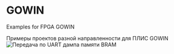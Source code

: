 # GOWIN
Examples for FPGA GOWIN

Примеры проектов разной направленности для ПЛИС GOWIN
<image src="/images/Dump GOWIN.jpg" alt="Передача по UART дампа памяти BRAM">
